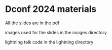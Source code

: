 # Dconf 2024 materials

All the slides are in the pdf

images used for the slides in the images directory

lightning talk code in the lightning directory
